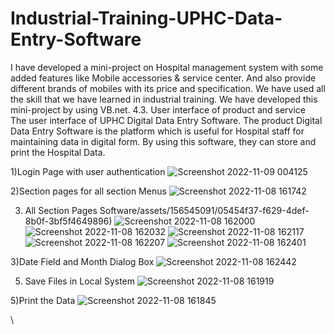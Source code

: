# Industrial-Training-UPHC-Data-Entry-Software
I have developed a mini-project on Hospital management system with some added features like Mobile accessories &amp; service center. And also provide different brands of mobiles with its price and specification. We have used all the skill that we have learned in industrial training. We have developed this mini-project by using VB.net. 
4.3. User interface of product and service	
The user interface of UPHC Digital Data Entry Software.
 The product Digital Data Entry Software is the platform which is useful for Hospital staff for maintaining data in digital form. By using this software, they can store and print the Hospital Data.

1)Login Page with user authentication
![Screenshot 2022-11-09 004125](https://github.com/i-m-samarth-cs/Industrial-Training-UPHC-Data-Entry-Software/assets/156545091/03d6b5eb-8e8e-4b12-9ad0-112bdb36b2a6)


2)Section pages for all section Menus
![Screenshot 2022-11-08 161742](https://github.com/i-m-samarth-cs/Industrial-Training-UPHC-Data-Entry-Software/assets/156545091/707886ea-712c-4c83-87b8-1c9b8c2dfe94)


3) All Section Pages
   Software/assets/156545091/05454f37-f629-4def-8b0f-3bf5f4649896)
![Screenshot 2022-11-08 162000](https://github.com/i-m-samarth-cs/Industrial-Training-UPHC-Data-Entry-Software/assets/156545091/d1ecf7f9-b5e1-4e48-bdee-24f4aca1dc09)
![Screenshot 2022-11-08 162032](https://github.com/i-m-samarth-cs/Industrial-Training-UPHC-Data-Entry-Software/assets/156545091/6ed30432-881f-421e-b219-805f089e7e81)
![Screenshot 2022-11-08 162117](https://github.com/i-m-samarth-cs/Industrial-Training-UPHC-Data-Entry-Software/assets/156545091/5a6dd1c5-37a1-43c1-b4ae-7e8f9006a93f)
![Screenshot 2022-11-08 162207](https://github.com/i-m-samarth-cs/Industrial-Training-UPHC-Data-Entry-Software/assets/156545091/6c4f950b-c965-464f-8646-78caaa6d87c6)
![Screenshot 2022-11-08 162401](https://github.com/i-m-samarth-cs/Industrial-Training-UPHC-Data-Entry-Software/assets/156545091/cd2485ae-46a6-4700-9c6f-eb52fdb2079a)

3)Date Field and Month Dialog Box
![Screenshot 2022-11-08 162442](https://github.com/i-m-samarth-cs/Industrial-Training-UPHC-Data-Entry-Software/assets/156545091/1c9f5d2d-8ca5-452e-b855-af74f3ec51ba)

5) Save Files in Local System
 ![Screenshot 2022-11-08 161919](https://github.com/i-m-samarth-cs/Industrial-Training-UPHC-Data-Entry-Software/assets/156545091/05454f37-f629-4def-8b0f-3bf5f4649896)

5)Print the Data
![Screenshot 2022-11-08 161845](https://github.com/i-m-samarth-cs/Industrial-Training-UPHC-Data-Entry-Software/assets/156545091/cdef1394-82e4-4d78-87ab-bd4098b7df32)

\
